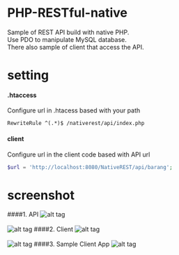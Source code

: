 # PHP-RESTful-native
Sample of REST API build with native PHP. <br/>
Use PDO to manipulate MySQL database.<br/>
There also sample of client that access the API.


# setting
#### .htaccess
Configure url in .htacess based with your path
```
RewriteRule ^(.*)$ /nativerest/api/index.php
```
#### client
Configure url in the client code based with API url
```php
$url = 'http://localhost:8080/NativeREST/api/barang';
```

# screenshot 
####1. API
![alt tag](https://raw.githubusercontent.com/marselsampe/PHP-RESTful-native/master/screenshot1_apiGet.png)
<br/><br/>
![alt tag](https://raw.githubusercontent.com/marselsampe/PHP-RESTful-native/master/screenshot2_apiGetDetail.png)
####2. Client
![alt tag](https://raw.githubusercontent.com/marselsampe/PHP-RESTful-native/master/screenshot3_clientGet.png)
<br/><br/>
![alt tag](https://raw.githubusercontent.com/marselsampe/PHP-RESTful-native/master/screenshot3_clientPost.png)
####3. Sample Client App
![alt tag](https://raw.githubusercontent.com/marselsampe/PHP-RESTful-native/master/screenshot4_clientApp.PNG)
